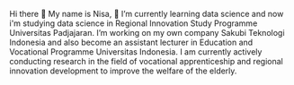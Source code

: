 Hi there 👋
My name is Nisa, 🌱 I’m currently learning data science and now i'm studying data science in Regional Innovation Study Programme Universitas Padjajaran. I’m working on my own company Sakubi Teknologi Indonesia and also become an assistant lecturer in Education and Vocational Programme Universitas Indonesia. I am currently actively conducting research in the field of vocational apprenticeship and regional innovation development to improve the welfare of the elderly.
